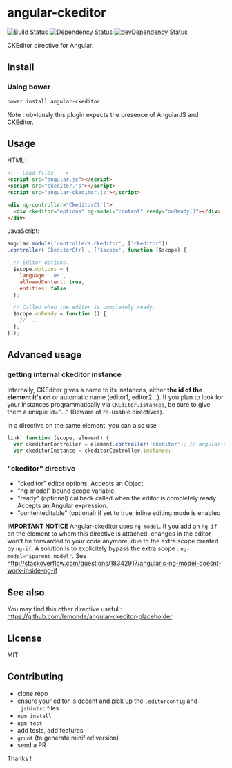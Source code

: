 # angular-ckeditor

[![Build Status](https://travis-ci.org/lemonde/angular-ckeditor.svg?branch=master)](https://travis-ci.org/lemonde/angular-ckeditor)
[![Dependency Status](https://david-dm.org/lemonde/angular-ckeditor.svg?theme=shields.io)](https://david-dm.org/lemonde/angular-ckeditor)
[![devDependency Status](https://david-dm.org/lemonde/angular-ckeditor/dev-status.svg?theme=shields.io)](https://david-dm.org/lemonde/angular-ckeditor#info=devDependencies)

CKEditor directive for Angular.


## Install

### Using bower

```sh
bower install angular-ckeditor
```

Note : obviously this plugin expects the presence of AngularJS and CKEditor.


## Usage

HTML:

```html
<!-- Load files. -->
<script src="angular.js"></script>
<script src="ckeditor.js"></script>
<script src="angular-ckeditor.js"></script>

<div ng-controller="CkeditorCtrl">
  <div ckeditor="options" ng-model="content" ready="onReady()"></div>
</div>
```

JavaScript:

```js
angular.module('controllers.ckeditor', ['ckeditor'])
.controller('CkeditorCtrl', ['$scope', function ($scope) {

  // Editor options.
  $scope.options = {
    language: 'en',
    allowedContent: true,
    entities: false
  };

  // Called when the editor is completely ready.
  $scope.onReady = function () {
    // ...
  };
}]);
```

## Advanced usage

### getting internal ckeditor instance
Internally, CKEditor gives a name to its instances, either **the id of the element it's on** or automatic name (editor1, editor2...). If you plan to look for your instances programmatically via `CKEditor.istances`, be sure to give them a unique id="..." (Beware of re-usable directives).

In a directive on the same element, you can also use :
```javascript
link: function (scope, element) {
  var ckeditorController = element.controller('ckeditor'); // angular-ckeditor controller
  var ckeditorInstance = ckeditorController.instance;
```


### "ckeditor" directive

- "ckeditor" editor options. Accepts an Object.
- "ng-model" bound scope variable.
- "ready" (optional) callback called when the editor is completely ready. Accepts an Angular expression.
- "contenteditable" (optional) if set to true, inline editing mode is enabled

**IMPORTANT NOTICE**
Angular-ckeditor uses `ng-model`. If you add an `ng-if` on the element to whom this directive is attached, changes in the editor won't be forwarded to your code anymore, due to the extra scope created by `ng-if`. A solution is to explicitely bypass the extra scope : `ng-model="$parent.model"`. See http://stackoverflow.com/questions/18342917/angularjs-ng-model-doesnt-work-inside-ng-if


## See also
You may find this other directive useful : https://github.com/lemonde/angular-ckeditor-placeholder


## License

MIT


## Contributing
* clone repo
* ensure your editor is decent and pick up the `.editorconfig` and `.jshintrc` files
* `npm install`
* `npm test`
* add tests, add features
* `grunt` (to generate minified version)
* send a PR

Thanks !
